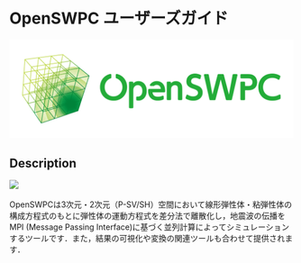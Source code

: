 # OpenSWPC ユーザーズガイド

![](./fig/logo_h.png)

## Description

![](./fig/swpc-demo.gif)

OpenSWPCは3次元・2次元（P-SV/SH）空間において線形弾性体・粘弾性体の構成方程式のもとに弾性体の運動方程式を差分法で離散化し，地震波の伝播をMPI (Message Passing Interface)に基づく並列計算によってシミュレーションするツールです．また，結果の可視化や変換の関連ツールも合わせて提供されます．
